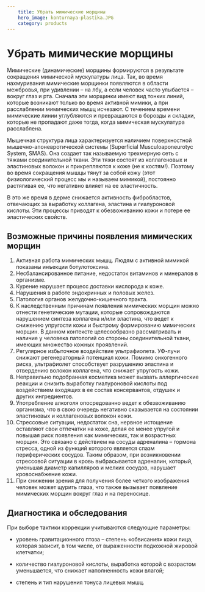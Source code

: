 ```yaml
---
    title: Убрать мимические морщины
    hero_image: konturnaya-plastika.JPG
    category: products
---
```

# Убрать мимические морщины

Мимические (динамические) морщины формируются в результате сокращения мимической мускулатуры лица. Так, во время нахмуривания мимические морщинки появляются в области межбровья, при удивлении – на лбу, а если человек часто улыбается – вокруг глаз и рта. Сначала эти морщинки имеют вид тонких линий, которые возникают только во время активной мимики, а при расслаблении мимических мышц исчезают. С течением времени мимические линии углубляются и превращаются в борозды и складки, которые не пропадают даже тогда, когда мимическая мускулатура расслаблена.

Мышечная структура лица характеризуется наличием поверхностной мышечно-апоневротической системы (Superficial Musculoaponeurotyc System, SMAS). Она создает так называемую трехмерную сеть с тяжами соединительной ткани. Эти тяжи состоят из коллагеновых и эластиновых волокон и прикрепляются к коже (не к костям!). Поэтому во время сокращения мышцы тянут за собой кожу (этот физиологический процесс мы и называем мимикой), постоянно растягивая ее, что негативно влияет на ее эластичность.

В это же время в дерме снижается активность фибробластов, отвечающих за выработку коллагена, эластина и гиалуроновой кислоты. Эти процессы приводят к обезвоживанию кожи и потере ее эластических свойств.

## Возможные причины появления мимических морщин

1. Активная работа мимических мышц. Людям с активной мимикой показаны инъекции ботулотоксина.
1. Несбалансированное питание, недостаток витаминов и минералов в организме.
1. Курение нарушает процесс доставки кислорода к коже.
1. Нарушения в работе эндокринных и половых желез.
1. Патология органов желудочно-кишечного тракта.
1. К наследственным причинам появления мимических морщин можно отнести генетические мутации, которые сопровождаются нарушением синтеза коллагена и/или эластина, что ведет к снижению упругости кожи и быстрому формированию мимических морщин. В данном контексте целесообразно рассматривать и наличие у человека патологий со стороны соединительной ткани, имеющих множество кожных проявлений.
1. Регулярное избыточное воздействие ультрафиолета. УФ-лучи снижают регенераторный потенциал кожи. Помимо онкогенного риска, ультрафиолет способствует разрушению эластина и отвердению волокон коллагена, что снижает упругость кожи.
1. Неправильно подобранная косметика может вызвать аллергические реакции и снизить выработку гиалуроновой кислоты под воздействием входящих в ее состав консервантов, отдушек и других ингредиентов.
1. Употребление алкоголя опосредованно ведет к обезвоживанию организма, что в свою очередь негативно сказывается на состоянии эластиновых и коллагеновых волокон кожи.
1. Стрессовые ситуации, недостаток сна, нервное истощение оставляют свои отпечатки на коже, делая ее менее упругой и повышая риск появления как мимических, так и возрастных морщин. Это связано с действием на сосуды адреналина – гормона стресса, одной из функций которого является спазм периферических сосудов. Таким образом, при возникновении стрессовой ситуации в кровь выбрасывается адреналин, который, уменьшая диаметр капилляров и мелких сосудов, нарушает кровоснабжение кожи.
1. При снижении зрения для получения более четкого изображения человек может щурить глаза, что также вызывает появление мимических морщин вокруг глаз и на переносице. 

## Диагностика и обследования

При выборе тактики коррекции учитываются следующие параметры:

- уровень гравитационного птоза – степень «обвисания» кожи лица, которая зависит, в том числе, от выраженности подкожной жировой клетчатки;

- количество гиалуроновой кислоты, выработка которой с возрастом уменьшается, что снижает наполненность кожи влагой;

- степень и тип нарушения тонуса лицевых мышц.

